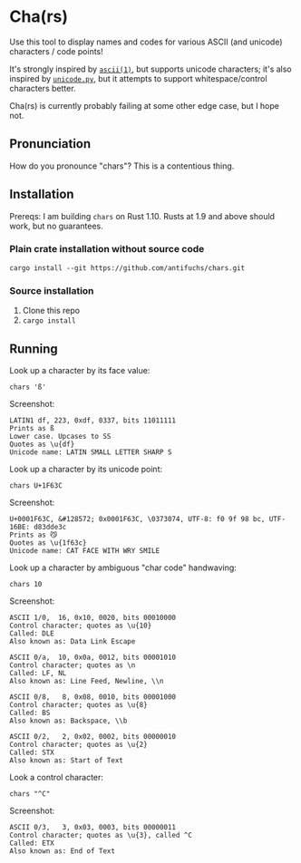 # Cha(rs)

Use this tool to display names and codes for various ASCII (and
unicode) characters / code points!

It's strongly inspired by
[`ascii(1)`](http://www.catb.org/esr/ascii/), but supports unicode
characters; it's also inspired by
[`unicode.py`](http://kassiopeia.juls.savba.sk/~garabik/software/unicode/),
but it attempts to support whitespace/control characters better.

Cha(rs) is currently probably failing at some other edge case, but I
hope not.

## Pronunciation

How do you pronounce "chars"? This is a contentious thing.

## Installation

Prereqs: I am building `chars` on Rust 1.10. Rusts at 1.9 and above
should work, but no guarantees.

### Plain crate installation without source code

`cargo install --git https://github.com/antifuchs/chars.git`

### Source installation
1. Clone this repo
2. `cargo install`

## Running

Look up a character by its face value:

`chars 'ß'`

Screenshot:
```
LATIN1 df, 223, 0xdf, 0337, bits 11011111
Prints as ß
Lower case. Upcases to SS
Quotes as \u{df}
Unicode name: LATIN SMALL LETTER SHARP S
```

Look up a character by its unicode point:

`chars U+1F63C`

Screenshot:
```
U+0001F63C, &#128572; 0x0001F63C, \0373074, UTF-8: f0 9f 98 bc, UTF-16BE: d83dde3c
Prints as 😼
Quotes as \u{1f63c}
Unicode name: CAT FACE WITH WRY SMILE
```

Look up a character by ambiguous "char code" handwaving:

`chars 10`

Screenshot:
```
ASCII 1/0,  16, 0x10, 0020, bits 00010000
Control character; quotes as \u{10}
Called: DLE
Also known as: Data Link Escape

ASCII 0/a,  10, 0x0a, 0012, bits 00001010
Control character; quotes as \n
Called: LF, NL
Also known as: Line Feed, Newline, \\n

ASCII 0/8,   8, 0x08, 0010, bits 00001000
Control character; quotes as \u{8}
Called: BS
Also known as: Backspace, \\b

ASCII 0/2,   2, 0x02, 0002, bits 00000010
Control character; quotes as \u{2}
Called: STX
Also known as: Start of Text
```

Look a control character:

`chars "^C"`

Screenshot:
```
ASCII 0/3,   3, 0x03, 0003, bits 00000011
Control character; quotes as \u{3}, called ^C
Called: ETX
Also known as: End of Text
```
